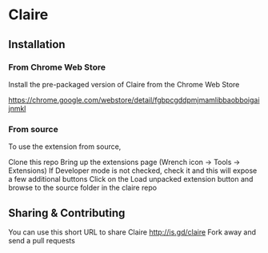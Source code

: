 # Claire

## Installation

### From Chrome Web Store

Install the pre-packaged version of Claire from the Chrome Web Store

https://chrome.google.com/webstore/detail/fgbpcgddpmjmamlibbaobboigaijnmkl

### From source

To use the extension from source,

Clone this repo
Bring up the extensions page (Wrench icon -> Tools -> Extensions)
If Developer mode is not checked, check it and this will expose a few additional buttons
Click on the Load unpacked extension button and browse to the source folder in the claire repo

## Sharing & Contributing

You can use this short URL to share Claire http://is.gd/claire
Fork away and send a pull requests